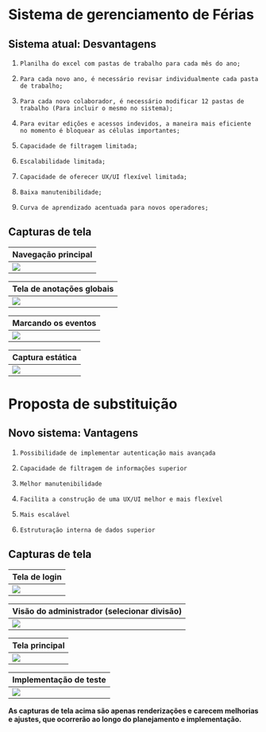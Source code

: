 # Sistema de gerenciamento de Férias

## Sistema atual: Desvantagens

1.     Planilha do excel com pastas de trabalho para cada mês do ano;
2.     Para cada novo ano, é necessário revisar individualmente cada pasta de trabalho;
3.     Para cada novo colaborador, é necessário modificar 12 pastas de trabalho (Para incluir o mesmo no sistema);
4.     Para evitar edições e acessos indevidos, a maneira mais eficiente no momento é bloquear as células importantes;
5.     Capacidade de filtragem limitada;
6.     Escalabilidade limitada;
7.     Capacidade de oferecer UX/UI flexível limitada;
8.     Baixa manutenibilidade;
9.     Curva de aprendizado acentuada para novos operadores;

## Capturas de tela

<!-- Captura de tela 1 -->
| Navegação principal                     |
| --------------------------------------- |
| <img src="old/month%20navigation.gif" > |

<!-- Captura de tela 2 -->
| Tela de anotações globais                 |
| ----------------------------------------- |
| <img src="old/global%20annotations.gif" > |

<!-- Captura de tela 3 -->
| Marcando os eventos                       |
| ----------------------------------------- |
| <img src="old/tags%20demonstration.gif" > |

<!-- Captura de tela 4 -->
| Captura estática             |
| ---------------------------- |
| <img src="old/screen1.png" > |




#

# Proposta de substituição

## Novo sistema: Vantagens

1.     Possibilidade de implementar autenticação mais avançada
2.     Capacidade de filtragem de informações superior
3.     Melhor manutenibilidade
4.     Facilita a construção de uma UX/UI melhor e mais flexível
5.     Mais escalável
6.     Estruturação interna de dados superior

## Capturas de tela

<!-- Captura de tela 1 -->
| Tela de login                                            |
| -------------------------------------------------------- |
| <img src="new/presentation/1%20-%20Authentication.png" > |

<!-- Captura de tela 2 -->
| Visão do administrador (selecionar divisão)               |
| --------------------------------------------------------- |
| <img src="new/presentation/2%20-%20Admin%20Home%20.png" > |

<!-- Captura de tela 3 -->
| Tela principal                                                       |
| -------------------------------------------------------------------- |
| <img src="new/presentation/3%20-%20Month%20time%20line%20view.png" > |

<!-- Captura de tela 4 -->
| Implementação de teste                                                                                      |
| ----------------------------------------------------------------------------------------------------------- |
| <img src="/Gerenciamento%20de%20férias/new/presentation/cassi_vacation_management-2020-07-27-10-05-51.gif"> |

 **As capturas de tela acima são apenas renderizações e carecem melhorias e ajustes, que ocorrerão ao longo do planejamento e implementação.**
